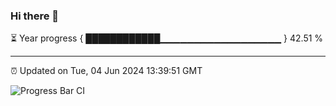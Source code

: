 ### Hi there 👋

⏳ Year progress { ████████████▁▁▁▁▁▁▁▁▁▁▁▁▁▁▁▁▁▁ } 42.51 %

---

⏰ Updated on Tue, 04 Jun 2024 13:39:51 GMT

![Progress Bar CI](https://github.com/IshwaranRudhara/GIT-ACTION/workflows/Progress%20Bar%20CI/badge.svg)
